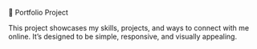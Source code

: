 🚀 Portfolio Project

This project showcases my skills, projects, and ways to connect with me online. It’s designed to be simple, responsive, and visually appealing. 